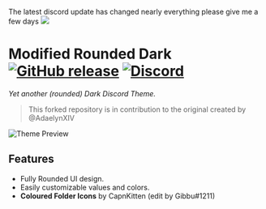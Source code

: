 The latest discord update has changed nearly everything please give me a few days ![](https://cdn.discordapp.com/emojis/928371334965239838.webp?size=28&quality=lossless)

# Modified Rounded Dark [![GitHub release](https://img.shields.io/github/release/Akr0ss/modifiedroundeddark?logo=github&include_prereleases=&sort=semver&color=62b061&style=flat-square)](https://github.com/Akr0ss/modifiedroundeddark/releases/) [![Discord](https://img.shields.io/discord/344266404993826817?logo=discord&logoColor=white&label=discord&color=7289DA&style=flat-square)](https://discord.gg/ANgfZVa)

*Yet another (rounded) Dark Discord Theme.*

> This forked repository is in contribution to the original created by @AdaelynXIV

![Theme Preview](https://adaelyn.needs.rest/r/Discord_UK5tqOf7UN.png "Theme Preview")

## Features

- Fully Rounded UI design.
- Easily customizable values and colors.
- **Coloured Folder Icons** by CapnKitten (edit by Gibbu#1211)
